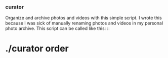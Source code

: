 ### curator
Organize and archive photos and videos with this simple script. I wrote this because I was sick of manually renaming photos and videos in my personal photo archive. This script can be called like this:
::
  # ./curator order <source> <destination>
